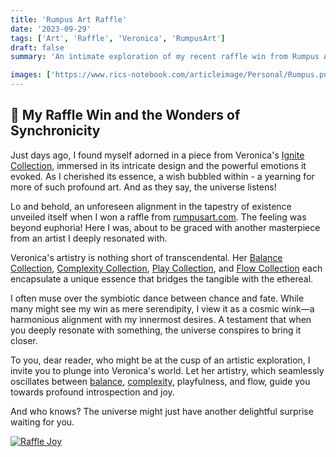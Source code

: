 ```yaml
---
title: 'Rumpus Art Raffle'
date: '2023-09-29'
tags: ['Art', 'Raffle', 'Veronica', 'RumpusArt']
draft: false
summary: 'An intimate exploration of my recent raffle win from Rumpus Art and the profound resonance of Veronicas artistry.'

images: ['https://www.rics-notebook.com/articleimage/Personal/Rumpus.png']
---
```


## 🎉 My Raffle Win and the Wonders of Synchronicity

Just days ago, I found myself adorned in a piece from Veronica's [Ignite Collection](https://rumpusart.myshopify.com/collections/ignite-collection), immersed in its intricate design and the powerful emotions it evoked. As I cherished its essence, a wish bubbled within - a yearning for more of such profound art. And as they say, the universe listens!

Lo and behold, an unforeseen alignment in the tapestry of existence unveiled itself when I won a raffle from [rumpusart.com](https://rumpusart.com/). The feeling was beyond euphoria! Here I was, about to be graced with another masterpiece from an artist I deeply resonated with.

Veronica's artistry is nothing short of transcendental. Her [Balance Collection](https://rumpusart.myshopify.com/collections/balance-collection), [Complexity Collection](https://rumpusart.myshopify.com/collections/complexity), [Play Collection](https://rumpusart.myshopify.com/collections/play-collection), and [Flow Collection](https://rumpusart.myshopify.com/collections/flow-collection) each encapsulate a unique essence that bridges the tangible with the ethereal.

I often muse over the symbiotic dance between chance and fate. While many might see my win as mere serendipity, I view it as a cosmic wink—a harmonious alignment with my innermost desires. A testament that when you deeply resonate with something, the universe conspires to bring it closer.

To you, dear reader, who might be at the cusp of an artistic exploration, I invite you to plunge into Veronica's world. Let her artistry, which seamlessly oscillates between [balance](https://rumpusart.myshopify.com/collections/balance-collection), [complexity](https://rumpusart.myshopify.com/collections/complexity), playfulness, and flow, guide you towards profound introspection and joy.

And who knows? The universe might just have another delightful surprise waiting for you.

[![Raffle Joy](/img/rumpus.webp)](https://rumpusart.com/)
